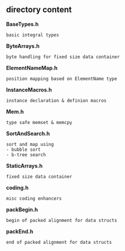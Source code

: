 ## directory content

**BaseTypes.h**
```
basic integral types
```

**ByteArrays.h**
```
byte handling for fixed size data container
```

**ElementNameMap.h**
```
position mapping based on ElementName type
```

**InstanceMacros.h**
```
instance declaration & definion macros
```

**Mem.h**
```
type safe memset & memcpy
```

**SortAndSearch.h**
```
sort and map using
- bubble sort
- b-tree search
```

**StaticArrays.h**
```
fixed size data container
```

**coding.h**
```
misc coding enhancers
```

**packBegin.h**
```
begin of packed alignment for data structs
```

**packEnd.h**
```
end of packed alignment for data structs
```
